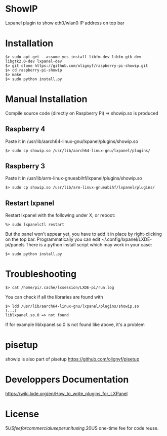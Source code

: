 # ShowIP
Lxpanel plugin to show eth0/wlan0 IP address on top bar

# Installation
```
$> sudo apt-get --assume-yes install libfm-dev libfm-gtk-dev libgtk2.0-dev lxpanel-dev
$> git clone https://github.com/olignyf/raspberry-pi-showip.git
$> cd raspberry-pi-showip
$> make
$> sudo python install.py
```
# Manual Installation 

Compile source code (directly on Raspberry Pi) => showip.so is produced

## Raspberry 4
Paste it in /usr/lib/aarch64-linux-gnu/lxpanel/plugins/showip.so 
```
$> sudo cp showip.so /usr/lib/aarch64-linux-gnu/lxpanel/plugins/
```
## Raspberry 3
Paste it in /usr/lib/arm-linux-gnueabihf/lxpanel/plugins/showip.so 
```
$> sudo cp showip.so /usr/lib/arm-linux-gnueabihf/lxpanel/plugins/
```

## Restart lxpanel
Restart lxpanel with the following under X, or reboot:
```
%> sudo lxpanelctl restart
```

But the panel won't appear yet, you have to add it in place by right-clicking on the top bar.
Programmatically you can edit ~/.config/lxpanel/LXDE-pi/panels
There is a python install script which may work in your case:
```
$> sudo python install.py
```

# Troubleshooting
```
$> cat /home/pi/.cache/lxsession/LXDE-pi/run.log
```

You can check if all the libraries are found with 
```
$> ldd /usr/lib/aarch64-linux-gnu/lxpanel/plugins/showip.so 
(...)
liblxpanel.so.0 => not found
```
If for example liblxpanel.so.0 is not found like above, it's a problem




# pisetup
showip is also part of pisetup
https://github.com/olignyf/pisetup

# Developpers Documentation
https://wiki.lxde.org/en/How_to_write_plugins_for_LXPanel

# License
5$US fee for commercial use per unit using.
20$US one-time fee for code reuse.
